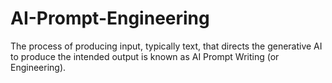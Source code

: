 # AI-Prompt-Engineering
The process of producing input, typically text, that directs the generative AI to produce the intended output is known as AI Prompt Writing (or Engineering).
